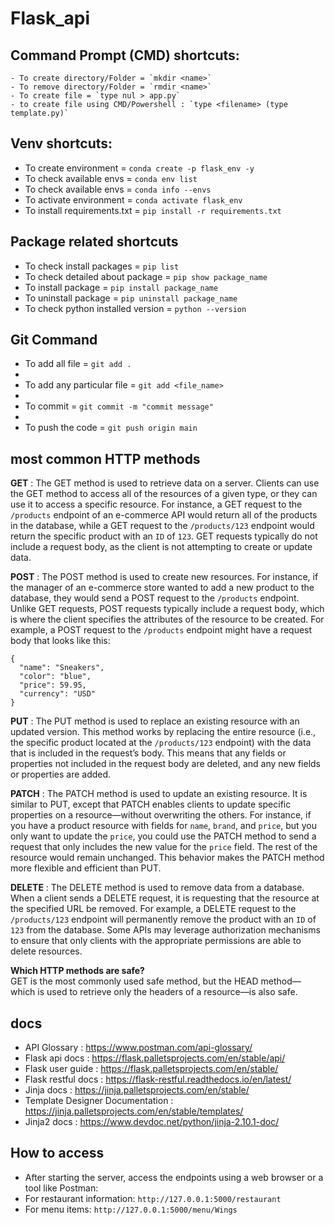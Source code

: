 # Flask_api


## Command Prompt (CMD) shortcuts:

```
- To create directory/Folder = `mkdir <name>`
- To remove directory/Folder = `rmdir <name>`
- To create file = `type nul > app.py`
- to create file using CMD/Powershell : `type <filename> (type template.py)`

```

## Venv shortcuts:


- To create environment = `conda create -p flask_env -y`
- To check available envs = `conda env list`
- To check available envs = `conda info --envs`
- To activate environment = `conda activate flask_env`
- To install requirements.txt = `pip install -r requirements.txt`


## Package related shortcuts

- To check install packages = `pip list`
- To check detailed about package = `pip show package_name`
- To install package = `pip install package_name`
- To uninstall package = `pip uninstall package_name`
- To check python installed version = `python --version`

## Git Command

- To add all file = `git add .`
- 
- To add any particular file = `git add <file_name>`
- 
- To commit = `git commit -m "commit message"`
- 
- To push the code = `git push origin main`

## most common HTTP methods

**GET** : The GET method is used to retrieve data on a server. Clients can use the GET method to access all of the resources of a given type, or they can use it to access a specific resource. For instance, a GET request to the `/products` endpoint of an e-commerce API would return all of the products in the database, while a GET request to the `/products/123` endpoint would return the specific product with an `ID` of `123`. GET requests typically do not include a request body, as the client is not attempting to create or update data.

**POST** : The POST method is used to create new resources. For instance, if the manager of an e-commerce store wanted to add a new product to the database, they would send a POST request to the `/products` endpoint. Unlike GET requests, POST requests typically include a request body, which is where the client specifies the attributes of the resource to be created. For example, a POST request to the `/products` endpoint might have a request body that looks like this:

```API
{
  "name": "Sneakers",
  "color": "blue",
  "price": 59.95,
  "currency": "USD"
}
```

**PUT** : The PUT method is used to replace an existing resource with an updated version. This method works by replacing the entire resource (i.e., the specific product located at the `/products/123` endpoint) with the data that is included in the request’s body. This means that any fields or properties not included in the request body are deleted, and any new fields or properties are added.

**PATCH** : The PATCH method is used to update an existing resource. It is similar to PUT, except that PATCH enables clients to update specific properties on a resource—without overwriting the others. For instance, if you have a product resource with fields for `name`, `brand`, and `price`, but you only want to update the `price`, you could use the PATCH method to send a request that only includes the new value for the `price` field. The rest of the resource would remain unchanged. This behavior makes the PATCH method more flexible and efficient than PUT.

**DELETE** : The DELETE method is used to remove data from a database. When a client sends a DELETE request, it is requesting that the resource at the specified URL be removed. For example, a DELETE request to the `/products/123` endpoint will permanently remove the product with an `ID` of `123` from the database. Some APIs may leverage authorization mechanisms to ensure that only clients with the appropriate permissions are able to delete resources.

**Which HTTP methods are safe?**<br>
GET is the most commonly used safe method, but the HEAD method—which is used to retrieve only the headers of a resource—is also safe.



## docs

- API Glossary : https://www.postman.com/api-glossary/
- Flask api docs : https://flask.palletsprojects.com/en/stable/api/
- Flask user guide : https://flask.palletsprojects.com/en/stable/
- Flask restful docs : https://flask-restful.readthedocs.io/en/latest/
- Jinja docs : https://jinja.palletsprojects.com/en/stable/
- Template Designer Documentation : https://jinja.palletsprojects.com/en/stable/templates/
- Jinja2 docs : https://www.devdoc.net/python/jinja-2.10.1-doc/


## How to access

- After starting the server, access the endpoints using a web browser or a tool like Postman:
- For restaurant information: `http://127.0.0.1:5000/restaurant`
- For menu items: `http://127.0.0.1:5000/menu/Wings`